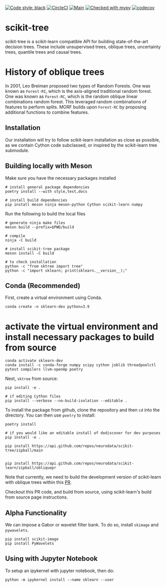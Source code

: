 [![Code style: black](https://img.shields.io/badge/code%20style-black-000000.svg)](https://github.com/psf/black)
[![CircleCI](https://circleci.com/gh/neurodata/scikit-tree/tree/main.svg?style=svg)](https://circleci.com/gh/neurodata/scikit-tree/tree/main)
[![Main](https://github.com/neurodata/scikit-tree/actions/workflows/main.yml/badge.svg?branch=main)](https://github.com/neurodata/scikit-tree/actions/workflows/main.yml)
[![Checked with mypy](http://www.mypy-lang.org/static/mypy_badge.svg)](http://mypy-lang.org/)
[![codecov](https://codecov.io/gh/neurodata/scikit-tree/branch/main/graph/badge.svg?token=H1reh7Qwf4)](https://codecov.io/gh/neurodata/scikit-tree)

scikit-tree
===========

scikit-tree is a scikit-learn compatible API for building state-of-the-art decision trees. These include
unsupervised trees, oblique trees, uncertainty trees, quantile trees and causal trees.

History of oblique trees
========================
In 2001, Leo Breiman proposed two types of Random Forests. One was known as ``Forest-RI``, which is the axis-aligned traditional random forest. One was known as ``Forest-RC``, which is the random oblique linear combinations random forest. This leveraged random combinations of features to perform splits. MORF builds upon ``Forest-RC`` by proposing additional functions to combine features.

Installation
------------
Our installation will try to follow scikit-learn installation as close as possible, as we contain Cython code subclassed, or inspired by the scikit-learn tree submodule.

Building locally with Meson
---------------------------
Make sure you have the necessary packages installed

    # install general package dependencies
    poetry install --with style,test,docs

    # install build dependencies
    pip install meson ninja meson-python Cython scikit-learn numpy

Run the following to build the local files

    # generate ninja make files
    meson build --prefix=$PWD/build

    # compile
    ninja -C build

    # install scikit-tree package
    meson install -C build

    # to check installation
    python -c "from sktree import tree"
    python -c "import sklearn; print(sklearn.__version__);"

Conda (Recommended)
-------------------
First, create a virtual environment using Conda.

    conda create -n sklearn-dev python=3.9

# activate the virtual environment and install necessary packages to build from source
    
    conda activate sklearn-dev
    conda install -c conda-forge numpy scipy cython joblib threadpoolctl pytest compilers llvm-openmp poetry


Next, `sktree` from source:


    pip install -e .

    # if editing Cython files
    pip install --verbose --no-build-isolation --editable .


To install the package from github, clone the repository and then `cd` into the directory. You can then use `poetry` to install:

    poetry install

    # if you would like an editable install of dodiscover for dev purposes
    pip install -e .

    pip install https://api.github.com/repos/neurodata/scikit-tree/zipball/main


    pip install https://api.github.com/repos/neurodata/scikit-learn/zipball/obliquepr

Note that currently, we need to build the development version of scikit-learn with oblique trees within this [PR](https://github.com/scikit-learn/scikit-learn/pull/22754).

Checkout this PR code, and build from source, using scikit-learn's build from source page instructions.


Alpha Functionality
-------------------

We can impose a Gabor or wavelet filter bank. To do so, install ``skimage`` and ``pywavelets``.

    pip install scikit-image
    pip install PyWavelets


Using with Jupyter Notebook
---------------------------

To setup an ipykernel with jupyter notebook, then do:

    python -m ipykernel install --name sklearn --user 
